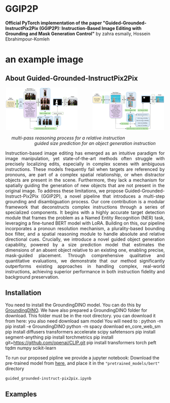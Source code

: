 # GGIP2P

**Official PyTorch implementation of the paper "Guided-Grounded-InstructPix2Pix (GGIP2P): Instruction-Based Image Editing with Grounding and Mask Generation Control"** by zahra esmaily, Hossein Ebrahimpour-Komleh
# an example image

## About Guided-Grounded-InstructPix2Pix
<p align="center">
  <img src="imgs/main_architecture_for_relative.png" alt="relative_arch" width="45%" />
  &nbsp;&nbsp;&nbsp;&nbsp;&nbsp;&nbsp;&nbsp;&nbsp;&nbsp;&nbsp;
  <img src="imgs/main_architecture_for_add.png" alt="add_arch" width="45%" />
</p>
<p align="center">
  <em> multi-pass reasoning process for a relative instruction &nbsp;&nbsp;&nbsp;&nbsp;&nbsp;&nbsp;&nbsp;&nbsp;&nbsp;&nbsp;&nbsp;&nbsp;&nbsp;&nbsp;&nbsp;</em>
  &nbsp;&nbsp;&nbsp;&nbsp;&nbsp;&nbsp;&nbsp;&nbsp;&nbsp;&nbsp;
  <em>&nbsp;&nbsp;&nbsp;&nbsp;&nbsp;&nbsp;&nbsp;&nbsp;&nbsp;&nbsp;&nbsp;&nbsp;&nbsp;&nbsp;&nbsp; guided size prediction for an object generation instruction </em>
</p>
<p align="justify">
Instruction-based image editing has emerged as an intuitive paradigm for image manipulation, yet state-of-the-art methods often struggle with precisely localizing edits, especially in complex scenes with ambiguous instructions. These models frequently fail when targets are referenced by pronouns, are part of a complex spatial relationship, or when distractor objects are present in the scene. Furthermore, they lack a mechanism for spatially guiding the generation of new objects that are not present in the original image. To address these limitations, we propose Guided-Grounded-Instruct-Pix2Pix (GGIP2P), a novel pipeline that introduces a multi-step grounding and disambiguation process. Our core contribution is a modular framework that deconstructs complex instructions through a series of specialized components. It begins with a highly accurate target detection module that frames the problem as a Named Entity Recognition (NER) task, leveraging a fine-tuned BERT model with LoRA. Building on this, our pipeline incorporates a pronoun resolution mechanism, a plurality-based bounding box filter, and a spatial reasoning module to handle absolute and relative directional cues. Crucially, we introduce a novel guided object generation capability, powered by a size prediction model that estimates the dimensions of an absent object relative to an existing one, enabling precise, mask-guided placement. Through comprehensive qualitative and quantitative evaluations, we demonstrate that our method significantly outperforms existing approaches in handling complex, real-world instructions, achieving superior performance in both instruction fidelity and background preservation.
</p>

## Installation
You need to install the GroundingDINO model. You can do this by [GroundingDINO]([https://github.com/arthur-71/Grounded-Instruct-Pix2Pix#:~:text=Please%20refer%20to-,GroundingDINO,-if%20you%20encounter](https://github.com/IDEA-Research/GroundingDINO)).
We have also prepared a GroundingDINO folder for download. This folder must be in the root directory. you can download it from here:
you also need download sam model 
You will need to :
	python -m pip install -e GroundingDINO
	python -m spacy download en_core_web_sm
	pip install diffusers transformers accelerate scipy safetensors
	pip install segment-anything
	pip install torchmetrics
	pip install git+https://github.com/openai/CLIP.git
	pip install transformers torch peft tqdm numpy scikit-learn

To run our proposed pipline we provide a jupyter notebook:
Download the pre-trained model from [here](https://drive.google.com/), and place it in the `"pretrained_models/bert"` directory

	guided_grounded-instruct-pix2pix.ipynb

## Examples
